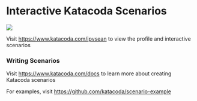 # Interactive Katacoda Scenarios

[![](http://shields.katacoda.com/katacoda/ipvsean/count.svg)](https://www.katacoda.com/ipvsean "Get your profile on Katacoda.com")

Visit https://www.katacoda.com/ipvsean to view the profile and interactive scenarios

### Writing Scenarios
Visit https://www.katacoda.com/docs to learn more about creating Katacoda scenarios

For examples, visit https://github.com/katacoda/scenario-example
